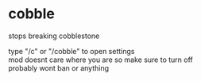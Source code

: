 # cobble

stops breaking cobblestone

type "/c" or "/cobble" to open settings<br>
mod doesnt care where you are so make sure to turn off<br>
probably wont ban or anything